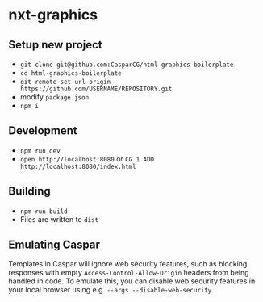 # nxt-graphics

## Setup new project

- `git clone git@github.com:CasparCG/html-graphics-boilerplate`
- `cd html-graphics-boilerplate`
- `git remote set-url origin https://github.com/USERNAME/REPOSITORY.git`
- modify `package.json`
- `npm i`

## Development

- `npm run dev`
- `open http://localhost:8080` or `CG 1 ADD http://localhost:8080/index.html`

## Building

- `npm run build` 
- Files are written to `dist`

## Emulating Caspar

Templates in Caspar will ignore web security features, such as blocking responses with empty `Access-Control-Allow-Origin` headers from being handled in code. To emulate this, you can disable web security features in your local browser using e.g. `--args --disable-web-security`.
